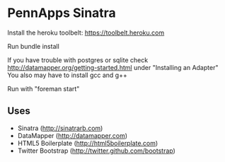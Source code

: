 PennApps Sinatra
=============

Install the heroku toolbelt: https://toolbelt.heroku.com

Run bundle install

If you have trouble with postgres or sqlite check http://datamapper.org/getting-started.html under "Installing an Adapter"
You also may have to install gcc and g++

Run with "foreman start"


Uses
----
* Sinatra (http://sinatrarb.com)
* DataMapper (http://datamapper.com)
* HTML5 Boilerplate (http://html5boilerplate.com)
* Twitter Bootstrap (http://twitter.github.com/bootstrap)
